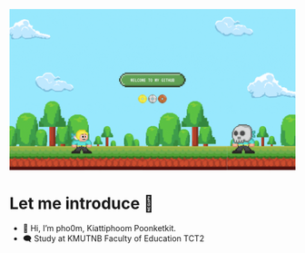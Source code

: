 ![alt text](./i'm%20pho0m.gif)

# Let me introduce 💬

- 👋 Hi, I’m pho0m, Kiattiphoom Poonketkit.
- 🗨️ Study at KMUTNB Faculty of Education TCT2
